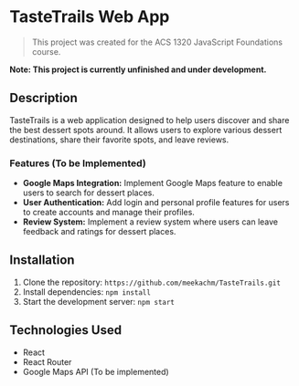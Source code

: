 # TasteTrails Web App

> This project was created for the ACS 1320 JavaScript Foundations course.

**Note: This project is currently unfinished and under development.**

## Description
TasteTrails is a web application designed to help users discover and share the best dessert spots around. It allows users to explore various dessert destinations, share their favorite spots, and leave reviews.

### Features (To be Implemented)
- **Google Maps Integration:** Implement Google Maps feature to enable users to search for dessert places.
- **User Authentication:** Add login and personal profile features for users to create accounts and manage their profiles.
- **Review System:** Implement a review system where users can leave feedback and ratings for dessert places.

## Installation
1. Clone the repository: `https://github.com/meekachm/TasteTrails.git`
2. Install dependencies: `npm install`
3. Start the development server: `npm start`

## Technologies Used
- React
- React Router
- Google Maps API (To be implemented)

